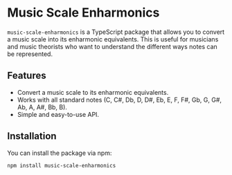 # Music Scale Enharmonics

`music-scale-enharmonics` is a TypeScript package that allows you to convert a music scale into its enharmonic equivalents. This is useful for musicians and music theorists who want to understand the different ways notes can be represented.

## Features

- Convert a music scale to its enharmonic equivalents.
- Works with all standard notes (C, C#, Db, D, D#, Eb, E, F, F#, Gb, G, G#, Ab, A, A#, Bb, B).
- Simple and easy-to-use API.

## Installation

You can install the package via npm:

```bash
npm install music-scale-enharmonics
